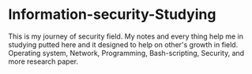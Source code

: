 # Information-security-Studying
This is my journey of security field. My notes and every thing help me in studying putted here and it designed to help on other's growth in field. Operating system, Network, Programming, Bash-scripting, Security, and more research paper.
